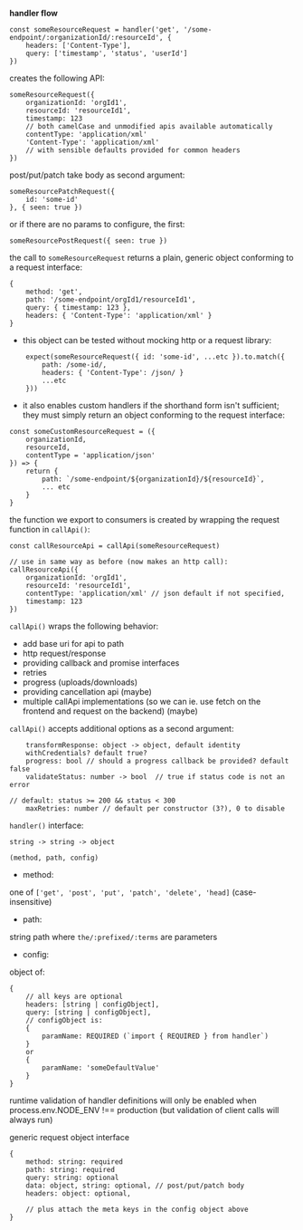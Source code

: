 **handler flow**

```
const someResourceRequest = handler('get', '/some-endpoint/:organizationId/:resourceId', {
	headers: ['Content-Type'],
	query: ['timestamp', 'status', 'userId']
})
```

creates the following API:

```
someResourceRequest({
	organizationId: 'orgId1',
	resourceId: 'resourceId1',
	timestamp: 123
	// both camelCase and unmodified apis available automatically
	contentType: 'application/xml'
	'Content-Type': 'application/xml'
	// with sensible defaults provided for common headers
})
```

post/put/patch take body as second argument:
```
someResourcePatchRequest({
	id: 'some-id'
}, { seen: true })
```
or if there are no params to configure, the first:
```
someResourcePostRequest({ seen: true })
```

the call to `someResourceRequest` returns a plain, generic object conforming 
to a request interface:

```
{
	method: 'get',
	path: '/some-endpoint/orgId1/resourceId1',
	query: { timestamp: 123 },
	headers: { 'Content-Type': 'application/xml' }
}
```

* this object can be tested without mocking http or a request library:
```
	expect(someResourceRequest({ id: 'some-id', ...etc }).to.match({
		path: /some-id/,
		headers: { 'Content-Type': /json/ }
		...etc
	}))
```
* it also enables custom handlers if the shorthand form isn't sufficient; 
they must simply return an object conforming to the request interface:
```
const someCustomResourceRequest = ({ 
	organizationId, 
	resourceId, 
	contentType = 'application/json' 
}) => {
	return {
		path: `/some-endpoint/${organizationId}/${resourceId}`,
		... etc
	}
}
``` 

the function we export to consumers is created by wrapping the request function
in `callApi()`:

```
const callResourceApi = callApi(someResourceRequest)

// use in same way as before (now makes an http call):
callResourceApi({
	organizationId: 'orgId1',
	resourceId: 'resourceId1',
	contentType: 'application/xml' // json default if not specified,
	timestamp: 123
})
```

`callApi()` wraps the following behavior:
* add base uri for api to path
* http request/response
* providing callback and promise interfaces
* retries 
* progress (uploads/downloads)
* providing cancellation api (maybe)
* multiple callApi implementations (so we can ie. use fetch on the 
frontend and request on the backend) (maybe)

`callApi()` accepts additional options as a second argument:
```
	transformResponse: object -> object, default identity
	withCredentials? default †rue?
	progress: bool // should a progress callback be provided? default false
	validateStatus: number -> bool 	// true if status code is not an error
																		// default: status >= 200 && status < 300
	maxRetries: number // default per constructor (3?), 0 to disable
```


`handler()` interface:

`string -> string -> object`

`(method, path, config)`

* method:

one of `['get', 'post', 'put', 'patch', 'delete', 'head]`
(case-insensitive)

* path:

string path where `the/:prefixed/:terms` are parameters

* config:

object of:
```
{
	// all keys are optional
	headers: [string | configObject],
	query: [string | configObject],
	// configObject is:
	{
		paramName: REQUIRED (`import { REQUIRED } from handler`)
	}
	or
	{
		paramName: 'someDefaultValue'
	}
}
```

runtime validation of handler definitions will only be enabled when 
process.env.NODE_ENV !== production (but validation of client calls will always run)

generic request object interface
```
{
	method: string: required
	path: string: required
	query: string: optional
	data: object, string: optional, // post/put/patch body
	headers: object: optional,
	
	// plus attach the meta keys in the config object above
}
```

